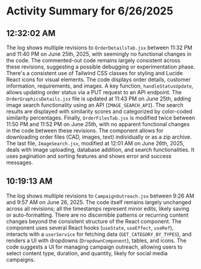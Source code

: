 # Activity Summary for 6/26/2025

## 12:32:02 AM
The log shows multiple revisions to `OrderDetailsTab.jsx` between 11:32 PM and 11:40 PM on June 25th, 2025,  with seemingly no functional changes in the code.  The commented-out code remains largely consistent across these revisions, suggesting a possible debugging or experimentation phase.  There's a consistent use of Tailwind CSS classes for styling and Lucide React icons for visual elements.  The code displays order details, customer information, requirements, and images.  A key function, `handleStatusUpdate`, allows updating order status via a PUT request to an API endpoint.  The  `OrderGraphicsDetails.jsx` file is updated at 11:43 PM on June 25th, adding image search functionality using an API (`IMAGE_SEARCH_API`).  The search results are displayed with similarity scores and categorized by color-coded similarity percentages.  Finally, `OrderFilesTab.jsx` is modified twice between 11:50 PM and 11:52 PM on June 25th, with no apparent functional changes in the code between these revisions. The component allows for downloading order files (CAD, images, text) individually or as a zip archive. The last file, `ImageSearch.jsx`, modified at 12:01 AM on June 26th, 2025, deals with image uploading, database addition, and search functionalities.  It uses pagination and sorting features and shows error and success messages.


## 10:19:13 AM
The log shows multiple revisions to `CampaignOutreach.jsx` between 9:26 AM and 9:57 AM on June 26, 2025.  The code itself remains largely unchanged across all revisions; all the timestamps represent minor edits, likely saving or auto-formatting. There are no discernible patterns or recurring content changes beyond the consistent structure of the React component.  The component uses several React hooks (`useState`, `useEffect`, `useRef`), interacts with a `userService` for fetching data (`GET_CATEGORY_BY_TYPES`), and renders a UI with dropdowns (`DropdownComponent`), tables, and icons.  The code suggests a UI for managing campaign outreach, allowing users to select content type, duration, and quantity, likely for social media campaigns.
